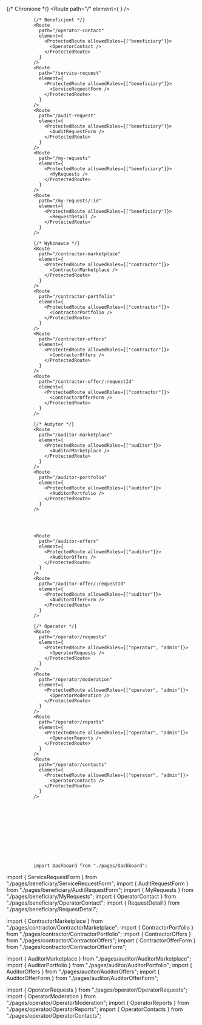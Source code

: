  {/* Chronione */}
              <Route
                path="/"
                element={
                  <ProtectedRoute>
                    <Dashboard />
                  </ProtectedRoute>
                }
              />

              {/* Beneficjent */}
              <Route
                path="/operator-contact"
                element={
                  <ProtectedRoute allowedRoles={["beneficiary"]}>
                    <OperatorContact />
                  </ProtectedRoute>
                }
              />
              <Route
                path="/service-request"
                element={
                  <ProtectedRoute allowedRoles={["beneficiary"]}>
                    <ServiceRequestForm />
                  </ProtectedRoute>
                }
              />
              <Route
                path="/audit-request"
                element={
                  <ProtectedRoute allowedRoles={["beneficiary"]}>
                    <AuditRequestForm />
                  </ProtectedRoute>
                }
              />
              <Route
                path="/my-requests"
                element={
                  <ProtectedRoute allowedRoles={["beneficiary"]}>
                    <MyRequests />
                  </ProtectedRoute>
                }
              />
              <Route
                path="/my-requests/:id"
                element={
                  <ProtectedRoute allowedRoles={["beneficiary"]}>
                    <RequestDetail />
                  </ProtectedRoute>
                }
              />

              {/* Wykonawca */}
              <Route
                path="/contractor-marketplace"
                element={
                  <ProtectedRoute allowedRoles={["contractor"]}>
                    <ContractorMarketplace />
                  </ProtectedRoute>
                }
              />
              <Route
                path="/contractor-portfolio"
                element={
                  <ProtectedRoute allowedRoles={["contractor"]}>
                    <ContractorPortfolio />
                  </ProtectedRoute>
                }
              />
              <Route
                path="/contractor-offers"
                element={
                  <ProtectedRoute allowedRoles={["contractor"]}>
                    <ContractorOffers />
                  </ProtectedRoute>
                }
              />
              <Route
                path="/contractor-offer/:requestId"
                element={
                  <ProtectedRoute allowedRoles={["contractor"]}>
                    <ContractorOfferForm />
                  </ProtectedRoute>
                }
              />

              {/* Audytor */}
              <Route
                path="/auditor-marketplace"
                element={
                  <ProtectedRoute allowedRoles={["auditor"]}>
                    <AuditorMarketplace />
                  </ProtectedRoute>
                }
              />
              <Route
                path="/auditor-portfolio"
                element={
                  <ProtectedRoute allowedRoles={["auditor"]}>
                    <AuditorPortfolio />
                  </ProtectedRoute>
                }
              />




              <Route
                path="/auditor-offers"
                element={
                  <ProtectedRoute allowedRoles={["auditor"]}>
                    <AuditorOffers />
                  </ProtectedRoute>
                }
              />
              <Route
                path="/auditor-offer/:requestId"
                element={
                  <ProtectedRoute allowedRoles={["auditor"]}>
                    <AuditorOfferForm />
                  </ProtectedRoute>
                }
              />

              {/* Operator */}
              <Route
                path="/operator/requests"
                element={
                  <ProtectedRoute allowedRoles={["operator", "admin"]}>
                    <OperatorRequests />
                  </ProtectedRoute>
                }
              />
              <Route
                path="/operator/moderation"
                element={
                  <ProtectedRoute allowedRoles={["operator", "admin"]}>
                    <OperatorModeration />
                  </ProtectedRoute>
                }
              />
              <Route
                path="/operator/reports"
                element={
                  <ProtectedRoute allowedRoles={["operator", "admin"]}>
                    <OperatorReports />
                  </ProtectedRoute>
                }
              />
              <Route
                path="/operator/contacts"
                element={
                  <ProtectedRoute allowedRoles={["operator", "admin"]}>
                    <OperatorContacts />
                  </ProtectedRoute>
                }
              />












              import Dashboard from "./pages/Dashboard";
import { ServiceRequestForm } from "./pages/beneficiary/ServiceRequestForm";
import { AuditRequestForm } from "./pages/beneficiary/AuditRequestForm";
import { MyRequests } from "./pages/beneficiary/MyRequests";
import { OperatorContact } from "./pages/beneficiary/OperatorContact";
import { RequestDetail } from "./pages/beneficiary/RequestDetail";

import { ContractorMarketplace } from "./pages/contractor/ContractorMarketplace";
import { ContractorPortfolio } from "./pages/contractor/ContractorPortfolio";
import { ContractorOffers } from "./pages/contractor/ContractorOffers";
import { ContractorOfferForm } from "./pages/contractor/ContractorOfferForm";

import { AuditorMarketplace } from "./pages/auditor/AuditorMarketplace";
import { AuditorPortfolio } from "./pages/auditor/AuditorPortfolio";
import { AuditorOffers } from "./pages/auditor/AuditorOffers";
import { AuditorOfferForm } from "./pages/auditor/AuditorOfferForm";

import { OperatorRequests } from "./pages/operator/OperatorRequests";
import { OperatorModeration } from "./pages/operator/OperatorModeration";
import { OperatorReports } from "./pages/operator/OperatorReports";
import { OperatorContacts } from "./pages/operator/OperatorContacts";